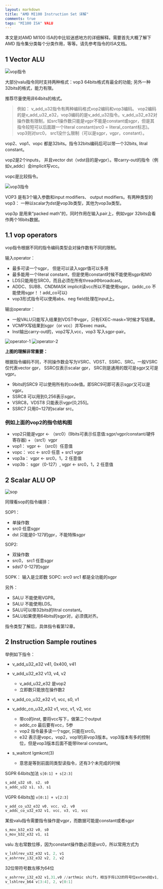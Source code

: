 ```yaml
---
layout: markdown
title: "AMD MI100 Instruction Set 详解"
comments: true
tags: "MI100 ISA" VALU
---
```


本文是对AMD MI100 ISA的中比较迷惑地方的详细解释。需要首先大概了解下AMD 指令集分类每个分类作用，等等。请先参考指令的ISA文档。

## 1 Vector ALU ##

![vop指令](/assets/vops.png)

大部分valu指令同时支持两种格式：vop3 64bits格式有最全的功能; 另外一种32bits的格式，能力有限。

推荐尽量使用非64bits的格式。

> 例如： v_add_u32指令有两种编码格式vop2编码和vop3编码。
vop2编码的是v_add_u32_e32，vop3编码的是v_add_u32指令。v_add_u32_e32对操作数有限制，如src1操作数只能是vgpr不能是constant或sgpr，但是其指令较短可以后面跟一个literal constant(src0 = literal_contant标志)。vop3则对src0， src1没什么限制（可以是sgpr，vgpr，constant）。

vop2、vop1、vopc 都是32bits。指令32bits编码后可以带一个32bits, litral constant。

vop2是2个inputs， 并且vector dst（vdst目的是vgpr）。带carry-out的指令（例如v_addc）会implicit写vcc。

vopc是比较指令。

![vop3指令](/assets/vop3.png)

VOP3 是有3个输入参数和input modifiers、 output modifiers。有两种类型的vop3： 一种以scalar为dst是vop3b类型，其他为vop3a类型。

vop3p 是用来“packed math”的，同时作用在输入pair上，例如vgpr 32bits会看作两个16bits数据。


## 1.1 vop operators ##

vop指令根据不同的指令编码类型会对操作数有不同的限制。

输入operator：

- 最多可读一个sgpr， 但是可以读入sgpr值可以多用
- 最多能用一个literal constant，但是使用constant时候不能使用sgpr和M0
- LDS只能用在SRC0，而且必须在所有thread中broadcast。
- ADDC、SUBB、CNDMASK implicit读vcc所以不能使用sgpr。(addc_co 不能使用sgpr！！add_co可以)
- vop3形式指令可以使用abs、neg field处理在input上。

输出operator：

- 一般VALU只能写入结果到VDST中vgpr，只有EXEC-mask=1时候才写结果。
- VCMPX写结果到sgpr（or vcc）并写exec mask。
- Inst输出carry-out的，vop2写入vcc，vop3 写入sgpr-pair。

![operator-1](/assets/operator.png)
![operator-2](/assets/operator2.png)


**上图的理解非常重要：**

根据指令编码不同，不同操作数会写为VSRC、VDST、SSRC、SRC。一般VSRC仅代表vector gpr， SSRC仅表示scalar gpr， SRC则是通用的既可是sgpr又可是vgpr。

- 9bits的SRC9 可以使用所有的code值。即SRC9可即可表示sgpr又可以是vgpr。
- SSRC8 可以用到0,256表示sgpr。
- VSRC8，VDST8 只能表示vgpr[0,255]。
- SSRC7 只用0~127的scalar src。

### **例如上面的vop2的指令结构图**

- vop2只能是vgpr <- （src0）(9bits可表示任意值:sgpr/vgpr/constant/硬件寄存器) + （src1）vgpr
- vop1： vgpr <- （src0）任意值
- vopc： vcc <- src0 任意 + src1 vgpr
- vop3a： vgpr <- src0，1，2 任意值
- vop3b： sgpr（0-127）, vgpr <- src0，1，2 任意值


## 2 Scalar ALU OP
![sop](/assets/sop.png)

同理看sop的指令编排：

SOP1：
- 单操作数
- src0 任意sgpr
- dst 只能是0-127的gpr，不能特殊sgpr

SOP2:
- 双操作数
- src0， src1 任意sgpr
- sdst7 0-127的sgpr

SOPK： 输入是立即数
SOPC:  src0 src1 都是全功能的sgpr

另外：
- SALU 不能使用VGPR。
- SALU 不能使用LDS。
- SALU可以带32bits的litral constant。
- SALU如果使用64bits的sgpr对，必须偶对齐。


指令类型了解后，具体指令看第12章。


## 2 Instruction Sample routines

举例如下指令：
- v_add_u32_e32 v41, 0x400, v41
- v_add_u32_e32 v13, v4, v2
    - v_add_u32_e32 是vop2
    - 立即数只能放在操作数2

- v_add_co_u32_e32 v1, vcc, s0, v1
- v_addc_co_u32_e32 v1, vcc, v1, v2, vcc
    - 带co的inst, 要将vcc写下，做第二个output
    - addc_co 最后要有vcc，5参
    - vop2 指令最多读一个sgpr, 只能在src0。
    - e32 表示是vopc，vop2，vop1的非vop3版本。vop3版本有多的控制位，但是vop3版本后面不能带literal constant。

- s_waitcnt lgmkcnt(3)
    - 意思是等到前面同类型读指令，还有3个未完成的时候



SGPR 64bits加法  `s[0:1] + s[2:3]`
```asm
s_add_u32 s0, s2, s0
s_addc_u32 s1, s3, s1
```
VGPR 64bits加 `v[0:1] + v[2:3]`
```asm
v_add_co_u32_e32 v0, vcc, v2, v0
v_addc_co_u32_e32 v1, vcc, v3, v1, vcc
```
某些valu指令需要指令操作是vgpr，而数据可能是constant或者sgpr
```asm
s_mov_b32_e32 v0, s0
s_mov_b32_e32 v1, s1
```

valu 左右常数位移，因为constant操作数必须是src0，所以常用方式为
```asm
v_lshlrev_u32_e32 v1, 2, v1
v_ashrrev_i32_e32 v2, 2, v2
```
32位带符号数左移为64位
```asm
v_ashrrev_i32_e32 v1,31,v0 //arthmic shift，相当于将i32的符号位extend给v1, 并置v1为0
v_lshlrev_b64 v[3:4], 2, v[0:1]
```
